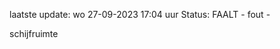 laatste update: 
wo 27-09-2023 17:04   uur 
Status: FAALT - fout - 
<div class="service R">schijfruimte</div>